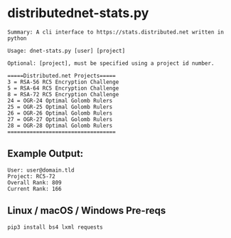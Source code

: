 # distributednet-stats.py

    Summary: A cli interface to https://stats.distributed.net written in python
    
    Usage: dnet-stats.py [user] [project]

    Optional: [project], must be specified using a project id number.

    =====Distributed.net Projects=====
    3 = RSA-56 RC5 Encryption Challenge
    5 = RSA-64 RC5 Encryption Challenge
    8 = RSA-72 RC5 Encryption Challenge
    24 = OGR-24 Optimal Golomb Rulers
    25 = OGR-25 Optimal Golomb Rulers
    26 = OGR-26 Optimal Golomb Rulers
    27 = OGR-27 Optimal Golomb Rulers
    28 = OGR-28 Optimal Golomb Rulers
    ==================================

## Example Output: 
    User: user@domain.tld
    Project: RC5-72 
    Overall Rank: 809
    Current Rank: 166

## Linux / macOS / Windows Pre-reqs
    pip3 install bs4 lxml requests
